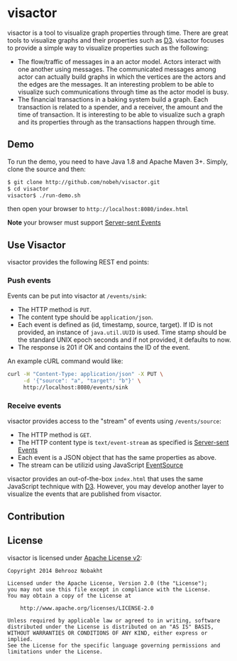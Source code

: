 # visactor

visactor is a tool to visualize graph properties through time. 
There are great tools to visualize graphs and their properties such as [D3][1].
visactor focuses to provide a simple way to visualize properties such as the following:
- The flow/traffic of messages in a an actor model. Actors interact with one another using messages. The communicated messages among actor can actually build graphs in which the vertices are the actors and the edges are the messages. It an interesting problem to be able to visualize such communications through time as the actor model is busy.
- The financial transactions in a baking system build a graph. Each transaction is related to a spender, and a receiver, the amount and the time of transaction. It is interesting to be able to visualize such a graph and its properties through as the transactions happen through time.
 
## Demo

To run the demo, you need to have Java 1.8 and Apache Maven 3+. Simply, clone the source and then:
```bash
$ git clone http://github.com/nobeh/visactor.git 
$ cd visactor
visactor$ ./run-demo.sh 
```
then open your browser to `http://localhost:8080/index.html`

**Note** your browser must support [Server-sent Events][2]

## Use Visactor

visactor provides the following REST end points:

### Push events

Events can be put into visactor at `/events/sink`:
- The HTTP method is `PUT`.
- The content type should be `application/json`.
- Each event is defined as (id, timestamp, source, target). If ID is not provided, an instance of `java.util.UUID` is used. Time stamp should be the standard UNIX epoch seconds and if not provided, it defaults to now.
- The response is 201 if OK and contains the ID of the event.

An example cURL command would like:
```bash
curl -H "Content-Type: application/json" -X PUT \
     -d '{"source": "a", "target": "b"}' \
     http://localhost:8080/events/sink
```

### Receive events

visactor provides access to the "stream" of events using `/events/source`:
- The HTTP method is `GET`.
- The HTTP content type is `text/event-stream` as specified is [Server-sent Events][2]
- Each event is a JSON object that has the same properties as above.
- The stream can be utilizid using JavaScript [EventSource][3]

visactor provides an out-of-the-box `index.html` that uses the same JavaScript technique with [D3][1].
However, you may develop another layer to visualize the events that are published from visactor.

## Contribution

## License

visactor is licensed under [Apache License v2][4]:

```
Copyright 2014 Behrooz Nobakht

Licensed under the Apache License, Version 2.0 (the "License");
you may not use this file except in compliance with the License.
You may obtain a copy of the License at

    http://www.apache.org/licenses/LICENSE-2.0

Unless required by applicable law or agreed to in writing, software
distributed under the License is distributed on an "AS IS" BASIS,
WITHOUT WARRANTIES OR CONDITIONS OF ANY KIND, either express or implied.
See the License for the specific language governing permissions and
limitations under the License.
```

[1]: http://d3js.org 
[2]: http://en.wikipedia.org/wiki/Server-sent_events
[3]: http://www.html5rocks.com/en/tutorials/eventsource/basics/
[4]: http://www.apache.org/licenses/LICENSE-2.0.html
